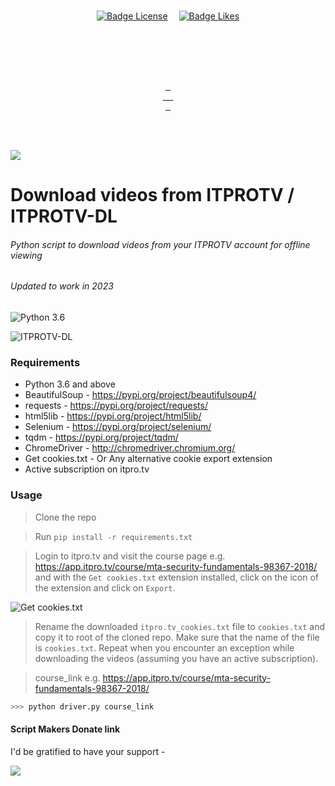 <br>

<div align = center>

[![Badge License]][License]   
[![Badge Likes]][#]

<br>
<br>

<br>
<br>

[<kbd> <br>  <br> </kbd>][KBD]

</div>

<br>
<br>


<!---------------------------------------------------------------------------->

[Button Shield]: https://img.shields.io/badge/Shield_Buttons-37a779?style=for-the-badge

[License]: LICENSE
[Shield]: Types/Shield.md
[KBD]: Types/KBD.md
[#]: #


<!---------------------------------[ Badges ]---------------------------------->

[Badge License]: https://img.shields.io/badge/-BY_SA_4.0-ae6c18.svg?style=for-the-badge&labelColor=EF9421&logoColor=white&logo=CreativeCommons
[Badge Likes]: https://img.shields.io/github/stars/MarkedDown/Buttons?style=for-the-badge&labelColor=d0ab23&color=b0901e&logoColor=white&logo=Trustpilot

  <a href="https://www.buymeacoffee.com/Tommi"><img src="https://img.buymeacoffee.com/button-api/?text=Buy me a Coffeec&emoji=☕&slug=Tommi&button_colour=FFDD00&font_colour=000000&font_family=Cookie&outline_colour=000000&coffee_colour=ffffff" /></a>




# Download videos from ITPROTV / ITPROTV-DL

###### Python script to download videos from your ITPROTV account for offline viewing
###### Updated to work in 2023
![Python 3.6](https://img.shields.io/badge/python-3.6-blue.svg)

![ITPROTV-DL](https://i.imgur.com/iW2ilOD.png)

### Requirements
- Python 3.6 and above
- BeautifulSoup - https://pypi.org/project/beautifulsoup4/
- requests - https://pypi.org/project/requests/
- html5lib - https://pypi.org/project/html5lib/
- Selenium - https://pypi.org/project/selenium/
- tqdm - https://pypi.org/project/tqdm/
- ChromeDriver - http://chromedriver.chromium.org/
- Get cookies.txt - Or Any alternative cookie export extension
- Active subscription on itpro.tv

### Usage

> Clone the repo

> Run `pip install -r requirements.txt`

> Login to itpro.tv and visit the course page e.g. https://app.itpro.tv/course/mta-security-fundamentals-98367-2018/ and with the `Get cookies.txt` extension installed, click on the icon of the extension and click on `Export`. 

![Get cookies.txt](https://i.imgur.com/6QkV9RC.png)

> Rename the downloaded `itpro.tv_cookies.txt` file to `cookies.txt` and copy it to root of the cloned repo. Make sure that the name of the file is ``cookies.txt``. Repeat when you encounter an exception while downloading the videos (assuming you have an active subscription).

> course_link e.g. https://app.itpro.tv/course/mta-security-fundamentals-98367-2018/

``` python
>>> python driver.py course_link
```

#### Script Makers Donate link
I'd be gratified to have your support - 

[<img src="https://i.imgur.com/ngduQd7.png">](https://www.buymeacoffee.com/RahulShaw)
 
